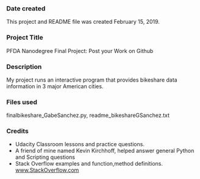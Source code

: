 ### Date created
This project and README file was created February 15, 2019.

### Project Title
PFDA Nanodegree Final Project: Post your Work on Github

### Description
My project runs an interactive program that provides bikeshare data information in 3 major American cities.

### Files used
finalbikeshare_GabeSanchez.py, readme_bikeshareGSanchez.txt

### Credits
- Udacity Classroom lessons and practice questions.
- A friend of mine named Kevin Kirchhoff, helped answer general Python and Scripting questions
- Stack Overflow examples and function,method definitions. www.StackOverflow.com

